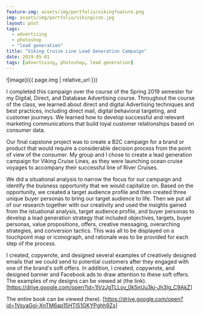 ```yaml
--- 
feature-img: assets/img/portfolio/vikingfeature.png
img: assets/img/portfolio/vikingicon.jpg
layout: post
tags: 
  - advertising
  - photoshop
  - "lead generation"
title: "Viking Cruise Line Lead Generation Campaign"
date: 2019-05-01
tags: [advertising, photoshop, lead generation]
---
```


![image]({{ page.img | relative_url }})

I completed this campaign over the course of the Spring 2019 semester for my Digital, Direct, and Database Advertising course. Throughout the course of the class, we learned about direct and digital Advertising techniques and best practices, including direct mail, digital behavioral targeting, and customer journeys. We learned how to develop successful and relevant marketing communications that build loyal customer relationships based on consumer data. <br/>

Our final capstone project was to create a B2C campaign for a brand or product that would require a considerable decision process from the point of view of the consumer. My group and I chose to create a lead generation campaign for Viking Cruise Lines, as they were launching ocean cruise voyages to accompany their successful line of River Cruises. <br/>

We did a situational analysis to narrow the focus for our campaign and identify the buisness opportunity that we would capitalize on. Based on the opportunity, we created a target audience profile and then created three unique buyer personas to bring our target audience to life. Then we put all of our research together with our creativity and used the insights gained from the istuational analysis, target audience profile, and buyer personas to develop a lead generation strategy that included objectives, targets, buyer personas, value propositions, offers, creative messaging, overarching strategies, and conversion tactics. This was all to be displayed on a touchpoint map or iconograph, and rationale was to be provided for each step of the process.

I created, copywrote, and designed several examples of creatively designed emails that we could send to potential customers after they engaged with one of the brand's soft offers. In addition, I created, copywrote, and designed banner and Facebook ads to draw attention to these soft offers. The examples of my designs can be viewed at (the link). [https://drive.google.com/open?id=1IVzJgTLLov_0k5nUu3kj-Jh3lg_C9AkZ]

The entire book can be viewed (here). [https://drive.google.com/open?id=1VsyaGoi-XnTM6ap15HTI51GKYPghh9Zs]


